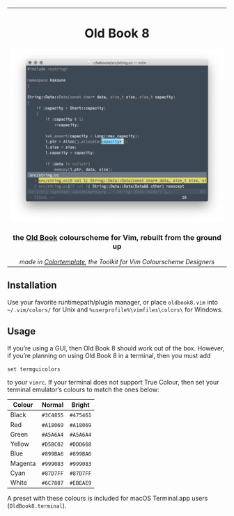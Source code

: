 <table><tbody align='center'>
<tr>
<td><h1>Old Book 8</h1>
<img src="https://raw.githubusercontent.com/arzg/resources/master/oldbook8-screenshot.png" />
<h3>the <a href="https://github.com/KKPMW/oldbook-vim">Old Book</a> colourscheme for Vim, rebuilt from the ground up</h3>
<em>made in <a href="https://github.com/lifepillar/vim-colortemplate">Colortemplate</a>, the Toolkit for Vim Colourscheme Designers</em>
</td>
</tr>
</tbody></table>

## Installation

Use your favorite runtimepath/plugin manager, or place `oldbook8.vim` into
`~/.vim/colors/` for Unix and `%userprofile%\vimfiles\colors\` for Windows.

## Usage

If you’re using a GUI, then Old Book 8 should work out of the box. However, if
you’re planning on using Old Book 8 in a terminal, then you must add

    set termguicolors

to your `vimrc`. If your terminal does not support True Colour, then set your
terminal emulator’s colours to match the ones below:

| Colour  | Normal    | Bright    |
| ---     | ---       | ---       |
| Black   | `#3C4855` | `#475461` |
| Red     | `#A18069` | `#A18069` |
| Green   | `#A5A6A4` | `#A5A6A4` |
| Yellow  | `#D5BC02` | `#DDD668` |
| Blue    | `#899BA6` | `#899BA6` |
| Magenta | `#999083` | `#999083` |
| Cyan    | `#87D7FF` | `#87D7FF` |
| White   | `#6C7887` | `#EBEAE9` |

A preset with these colours is included for macOS Terminal.app users
(`OldBook8.terminal`).
